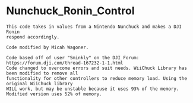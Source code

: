 # Nunchuck_Ronin_Control
    This code takes in values from a Nintendo Nunchuck and makes a DJI Ronin
    respond accordingly.

    Code modified by Micah Wagoner.

    Code based off of user "Sminkly" on the DJI Forum: https://forum.dji.com/thread-167232-1-1.html
    Code changed to overcome errors and suit needs. WiiChuck Library has been modified to remove all
    functionality for other controllers to reduce memory load. Using the original WiiChuck library
    WILL work, but may be unstable because it uses 93% of the memory. Modified version uses 52% of memory.
